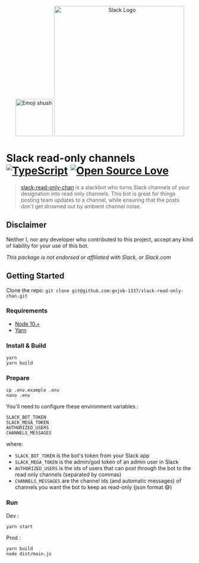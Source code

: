 <p align="center">
    <img alt="Emoji shush" src="https://em-content.zobj.net/thumbs/120/apple/354/shushing-face_1f92b.png" width="100">
    <img alt="Slack Logo" src="https://upload.wikimedia.org/wikipedia/commons/thumb/b/b9/Slack_Technologies_Logo.svg/1200px-Slack_Technologies_Logo.svg.png" width="350">
</p>

# Slack read-only channels [![TypeScript](https://badges.frapsoft.com/typescript/version/typescript-next.svg?v=101)](https://www.typescriptlang.org/) [![Open Source Love](https://badges.frapsoft.com/os/v1/open-source.png?v=103)](https://opensource.org/licenses/GPL-3.0/)
>[slack-read-only-chan](https://github.com/gojob-1337/slack-read-only-chan) is a slackbot who turns Slack channels of your designation into read only channels. This bot is great for things posting team updates to a channel, while ensuring that the posts don't get drowned out by ambient channel noise.

## Disclaimer
Neither I, nor any developer who contributed to this project, accept any kind of liability for your use of this bot.

*This package is not endorsed or affiliated with Slack, or Slack.com*

## Getting Started
Clone the repo: `git clone git@github.com:gojob-1337/slack-read-only-chan.git`

### Requirements
* [Node 10.+](https://nodejs.org)
* [Yarn](https://yarnpkg.com)

### Install & Build
```
yarn
yarn build
```

### Prepare
```
cp .env.example .env
nano .env
```

You'll need to configure these environment variables :
```
SLACK_BOT_TOKEN
SLACK_MEGA_TOKEN
AUTHORIZED_USERS
CHANNELS_MESSAGES
```

where:
- `SLACK_BOT_TOKEN` is the bot's token from your Slack app
- `SLACK_MEGA_TOKEN` is the admin/god token of an admin user in Slack
- `AUTHORIZED_USERS` is the ids of users that can post through the bot to the read only channels (separated by commas)
- `CHANNELS_MESSAGES` are the channel ids (and automatic messages) of channels you want the bot to keep as read-only (json format 😅)

### Run
Dev :
```
yarn start
```

Prod :
```
yarn build
node dist/main.js
```
